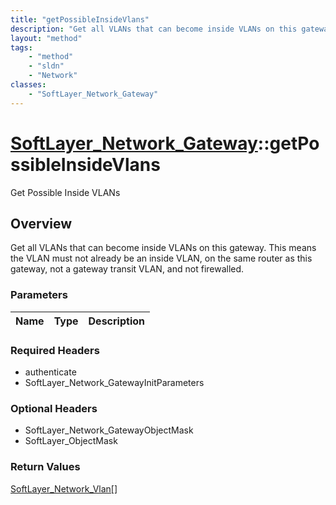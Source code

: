 ```yaml
---
title: "getPossibleInsideVlans"
description: "Get all VLANs that can become inside VLANs on this gateway. This means the VLAN must not already be an inside VLAN, on t... "
layout: "method"
tags:
    - "method"
    - "sldn"
    - "Network"
classes:
    - "SoftLayer_Network_Gateway"
---
```

# [SoftLayer_Network_Gateway](/reference/services/SoftLayer_Network_Gateway)::getPossibleInsideVlans

Get Possible Inside VLANs


## Overview 
Get all VLANs that can become inside VLANs on this gateway. This means the VLAN must not already be an inside VLAN, on the same router as this gateway, not a gateway transit VLAN, and not firewalled. 

### Parameters 
|Name | Type | Description |
| --- | --- | --- |


### Required Headers
* authenticate
* SoftLayer_Network_GatewayInitParameters

### Optional Headers
* SoftLayer_Network_GatewayObjectMask
* SoftLayer_ObjectMask

### Return Values
<a href='/reference/datatypes/SoftLayer_Network_Vlan'>SoftLayer_Network_Vlan[] </a>

